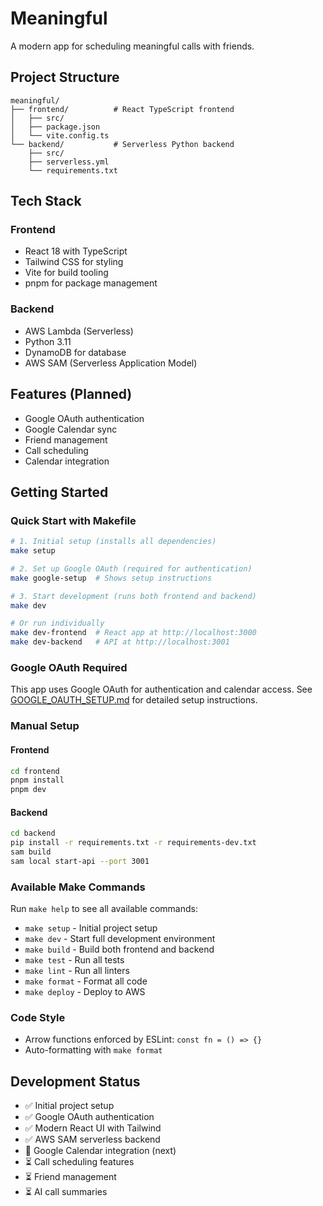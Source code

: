 # Meaningful

A modern app for scheduling meaningful calls with friends.

## Project Structure

```
meaningful/
├── frontend/          # React TypeScript frontend
│   ├── src/
│   ├── package.json
│   └── vite.config.ts
└── backend/           # Serverless Python backend
    ├── src/
    ├── serverless.yml
    └── requirements.txt
```

## Tech Stack

### Frontend
- React 18 with TypeScript
- Tailwind CSS for styling
- Vite for build tooling
- pnpm for package management

### Backend
- AWS Lambda (Serverless)
- Python 3.11
- DynamoDB for database
- AWS SAM (Serverless Application Model)

## Features (Planned)
- Google OAuth authentication
- Google Calendar sync
- Friend management
- Call scheduling
- Calendar integration

## Getting Started

### Quick Start with Makefile
```bash
# 1. Initial setup (installs all dependencies)
make setup

# 2. Set up Google OAuth (required for authentication)
make google-setup  # Shows setup instructions

# 3. Start development (runs both frontend and backend)  
make dev

# Or run individually
make dev-frontend  # React app at http://localhost:3000
make dev-backend   # API at http://localhost:3001
```

### Google OAuth Required
This app uses Google OAuth for authentication and calendar access. See [GOOGLE_OAUTH_SETUP.md](GOOGLE_OAUTH_SETUP.md) for detailed setup instructions.

### Manual Setup

#### Frontend
```bash
cd frontend
pnpm install
pnpm dev
```

#### Backend
```bash
cd backend
pip install -r requirements.txt -r requirements-dev.txt
sam build
sam local start-api --port 3001
```

### Available Make Commands
Run `make help` to see all available commands:
- `make setup` - Initial project setup
- `make dev` - Start full development environment
- `make build` - Build both frontend and backend
- `make test` - Run all tests
- `make lint` - Run all linters
- `make format` - Format all code
- `make deploy` - Deploy to AWS

### Code Style
- Arrow functions enforced by ESLint: `const fn = () => {}`
- Auto-formatting with `make format`

## Development Status
- ✅ Initial project setup
- ✅ Google OAuth authentication
- ✅ Modern React UI with Tailwind
- ✅ AWS SAM serverless backend
- 🚧 Google Calendar integration (next)
- ⏳ Call scheduling features
- ⏳ Friend management
- ⏳ AI call summaries